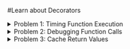 #Learn about Decorators

<details>
<summary>
Problem 1: Timing Function Execution
</summary>
Problem: Write a decorator that measures the time a function takes to execute.
</details>

<details>
<summary>
Problem 2: Debugging Function Calls
</summary>
Problem: Create a decorator to print the function name and the values of its arguments every time the function is called.
</details>

<details>
<summary>
Problem 3: Cache Return Values
</summary>
Problem: Implement a decorator that caches the return values of a function, so that when it's called with the same arguments, the cached value is returned instead of re-executing the function.
</details>
